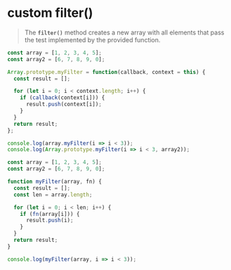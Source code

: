# custom filter\(\)

> The **`filter()`** method creates a new array with all elements that pass the test implemented by the provided function.

```javascript
const array = [1, 2, 3, 4, 5];
const array2 = [6, 7, 8, 9, 0];

Array.prototype.myFilter = function(callback, context = this) {
  const result = [];

  for (let i = 0; i < context.length; i++) {
    if (callback(context[i])) {
      result.push(context[i]);
    }
  }
  return result;
};

console.log(array.myFilter(i => i < 3));
console.log(Array.prototype.myFilter(i => i < 3, array2));
```

```javascript
const array = [1, 2, 3, 4, 5];
const array2 = [6, 7, 8, 9, 0];

function myFilter(array, fn) {
  const result = [];
  const len = array.length;

  for (let i = 0; i < len; i++) {
    if (fn(array[i])) {
      result.push(i);
    }
  }
  return result;
}

console.log(myFilter(array, i => i < 3));
```

